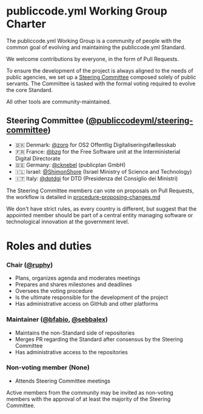 # publiccode.yml Working Group Charter

The publiccode.yml Working Group is a community of people with the common goal of evolving and
maintaining the publiccode.yml Standard.

We welcome contributions by everyone, in the form of Pull Requests.

To ensure the development of the project is always aligned to the needs of public agencies, we set
up a [Steering Committee](#steering-commitee) composed solely of public servants.  The Committee is
tasked with the formal voting required to evolve the core Standard.

All other tools are community-maintained.

## Steering Committee ([@publiccodeyml/steering-committee](https://github.com/orgs/publiccodeyml/teams/steering-committee))

* 🇩🇰 Denmark: [@zorp](https://github.com/zorp) for OS2 Offentlig Digitaliseringsfællesskab
* 🇫🇷 France: [@bzg](https://github.com/bzg) for the Free Software unit at the Interministerial Digital Directorate
* 🇩🇪 Germany: [@cknebel](https://github.com/cknebel) (publicplan GmbH)
* 🇮🇱 Israel: [@ShimonShore](https://github.com/ShimonShore) (Israel Ministry of Science and
  Technology)
* 🇮🇹 Italy: [@dptdgi](https://github.com/dptdgi) for DTD (Presidenza del Consiglio dei Ministri)

The Steering Committee members can vote on proposals on Pull Requests, the workflow is detailed in
[procedure-proposing-changes.md](procedure-proposing-changes-and-voting.md#voting)

We don't have strict rules, as every country is different, but suggest that the appointed member
should be part of a central entity managing software or technological innovation at the government
level.

# Roles and duties

### Chair ([@ruphy](https://github.com/ruphy))

* Plans, organizes agenda and moderates meetings
* Prepares and shares milestones and deadlines
* Oversees the voting procedure
* Is the ultimate responsible for the development of the project
* Has administrative access on GitHub and other platforms

### Maintainer ([@bfabio](https://github.com/bfabio), [@sebbalex](https://github.com/sebbalex))

* Maintains the non-Standard side of repositories
* Merges PR regarding the Standard after consensus by the Steering Committee
* Has administrative access to the repositories

### Non-voting member (None)

* Attends Steering Committee meetings

Active members from the community may be invited as non-voting members with the approval of at
least the majority of the Steering Committee.
